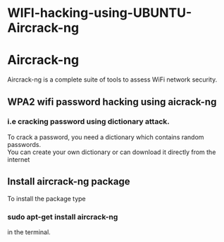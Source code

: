 # WIFI-hacking-using-UBUNTU-Aircrack-ng
# Aircrack-ng
Aircrack-ng is a complete suite of tools to assess WiFi network security.</br>
## WPA2 wifi password hacking using aicrack-ng
### i.e cracking password using dictionary attack.
To crack a password, you need a dictionary which contains random passwords.</br>
You can create your own dictionary or can download it directly from the internet</br>
## Install aircrack-ng package
To install the package type</br>
### sudo apt-get install aircrack-ng
in the terminal.


